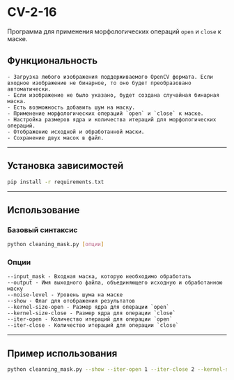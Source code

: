 # CV-2-16

Программа для применения морфологических операций `open` и `close` к маске. 

## Функциональность

```
- Загрузка любого изображения поддерживаемого OpenCV формата. Если входное изображение не бинарное, то оно будет преобразовано автоматически.  
- Если изображение не было указано, будет создана случайная бинарная маска.  
- Есть возможность добавить шум на маску.  
- Применение морфологических операций `open` и `close` к маске.  
- Настройка размеров ядра и количества итераций для морфологических операций.  
- Отображение исходной и обработанной маски.
- Сохранение двух масок в файл.
```
---

## Установка зависимостей
  
```bash
pip install -r requirements.txt
```
---

## Использование

### Базовый синтаксис
```bash
python cleaning_mask.py [опции]
```

### Опции

```
--input_mask - Входная маска, которую необходимо обработать
--output - Имя выходного файла, объединяющего исходную и обработанною маску
--noise-level - Уровень шума на маске
--show - Флаг для отображения результатов
--kernel-size-open - Размер ядра для операции `open`
--kernel-size-close - Размер ядра для операции `close`
--iter-open - Количество итераций для операции `open`
--iter-close - Количество итераций для операции `close`
```
---

## Пример использования

```bash
python cleanning_mask.py --show --iter-open 1 --iter-close 2 --kernel-size-open 3 --kernel-size-close 7 --output output.jpg
```
